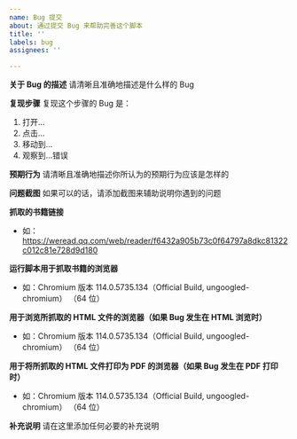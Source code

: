 ```yaml
---
name: Bug 提交
about: 通过提交 Bug 来帮助完善这个脚本
title: ''
labels: bug
assignees: ''

---
```


**关于 Bug 的描述**
请清晰且准确地描述是什么样的 Bug

**复现步骤**
复现这个步骤的 Bug 是：
1. 打开…
2. 点击…
3. 移动到…
4. 观察到…错误

**预期行为**
请清晰且准确地描述你所认为的预期行为应该是怎样的

**问题截图**
如果可以的话，请添加截图来辅助说明你遇到的问题

**抓取的书籍链接**
 - 如：https://weread.qq.com/web/reader/f6432a905b73c0f64797a8dkc81322c012c81e728d9d180

**运行脚本用于抓取书籍的浏览器**
 - 如：Chromium 版本 114.0.5735.134（Official Build, ungoogled-chromium） （64 位）

**用于浏览所抓取的 HTML 文件的浏览器（如果 Bug 发生在 HTML 浏览时）**
 - 如：Chromium 版本 114.0.5735.134（Official Build, ungoogled-chromium） （64 位）

**用于将所抓取的 HTML 文件打印为 PDF 的浏览器（如果 Bug 发生在 PDF 打印时）**
 - 如：Chromium 版本 114.0.5735.134（Official Build, ungoogled-chromium） （64 位）

**补充说明**
请在这里添加任何必要的补充说明
